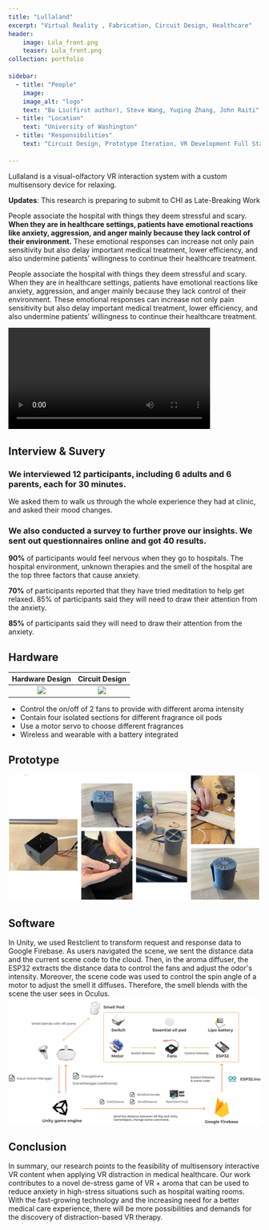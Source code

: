 ```yaml
---
title: "Lullaland"
excerpt: "Virtual Reality , Fabrication, Circuit Design, Healthcare"
header: 
    image: Lula_front.png
    teaser: Lula_front.png
collection: portfolio

sidebar:
  - title: "People"
    image: 
    image_alt: "logo"
    text: "Bo Liu(first author), Steve Wang, Yuqing Zhang, John Raiti"
  - title: "Location"
    text: "University of Washington"
  - title: "Responsibilities"
    text: "Circuit Design, Prototype Iteration, VR Development Full Stack"

---
```


Lullaland is a visual-olfactory VR interaction system with a custom multisensory device for relaxing.

**Updates**: This research is preparing to submit to CHI as Late-Breaking Work


People associate the hospital with things they deem stressful and scary. **When they are in healthcare settings, patients have emotional reactions like anxiety, aggression, and anger mainly because they lack control of their environment.** These emotional responses can increase not only pain sensitivity but also delay important medical treatment, lower efficiency, and also undermine patients’ willingness to continue their healthcare treatment.

People associate the hospital with things they deem stressful and scary. When they are in healthcare settings, patients have emotional reactions like anxiety, aggression, and anger mainly because they lack control of their environment. These emotional responses can increase not only pain sensitivity but also delay important medical treatment, lower efficiency, and also undermine patients’ willingness to continue their healthcare treatment.

<video width="80%" height=auto controls>
  <source type="video/mp4" src="https://boliu97.github.io/files/Video/Lullaland_demo.mp4">
</video>

## Interview & Suvery

### We interviewed 12 participants, including 6 adults and 6 parents, each for 30 minutes.
We asked them to walk us through the whole experience they had at clinic, and asked their mood changes.

### We also conducted a survey to further prove our insights. We sent out questionnaires online and got 40 results.
**90%** of participants would feel nervous when they go to hospitals.
The hospital environment, unknown therapies and the smell of the hospital are the top three factors that cause anxiety.

**70%** of participants reported that they have tried meditation to help get relaxed. 85% of participants said they will need to draw their attention from the anxiety.

**85%** of participants said they will need to draw their attention from the anxiety.

## Hardware

Hardware Design           |      Circuit Design
:-------------------------:|:-------------------------:
![](http://boliu97.github.io/images/Lula_HardSch.webp)  |  ![](http://boliu97.github.io/images/Lula_3D.webp)

*   Control the on/off of 2 fans to provide with different aroma intensity
*   Contain four isolated sections for different fragrance oil pods
*   Use a motor servo to choose different fragrances
*   Wireless and wearable with a battery integrated

## Prototype
<img src='/images/Lula_prototype.png'>

## Software
In Unity, we used Restclient to transform request and response data to Google Firebase. As users navigated the scene, we sent the distance data and the current scene code to the cloud. Then, in the aroma diffuser, the ESP32 extracts the distance data to control the fans and adjust the odor's intensity. Moreover, the scene code was used to control the spin angle of a motor to adjust the smell it diffuses. Therefore, the smell blends with the scene the user sees in Oculus.
<img src='/images/Lula_front.png'>

## Conclusion 

In summary, our research points to the feasibility of multisensory interactive VR content when applying VR distraction in medical healthcare. Our work contributes to a novel de-stress game of VR + aroma that can be used to reduce anxiety in high-stress situations such as hospital waiting rooms. With the fast-growing technology and the increasing need for a better medical care experience, there will be more possibilities and demands for the discovery of distraction-based VR therapy.

